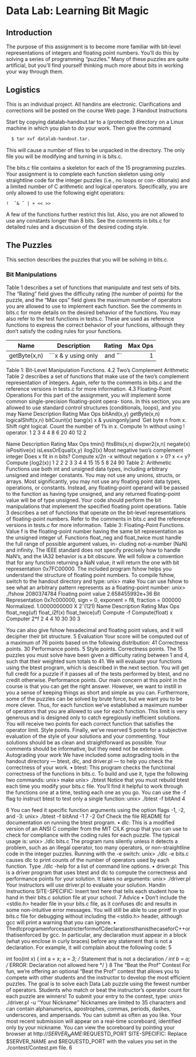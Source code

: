 # Data Lab: Learning Bit Magic

## Introduction

The purpose of this assignment is to become more familiar with bit-level representations of integers and floating point numbers. You’ll do this by solving a series of programming “puzzles.” Many of these puzzles are quite artificial, but you’ll find yourself thinking much more about bits in working your way through them.

## Logistics

This is an individual project. All handins are electronic. Clarifications and corrections will be posted on the course Web page.
3 Handout Instructions


Start by copying datalab-handout.tar to a (protected) directory on a Linux machine in which you plan to do your work. Then give the command

```bash
  $ tar xvf datalab-handout.tar.
```
This will cause a number of files to be unpacked in the directory. The only file you will be modifying and turning in is bits.c.

The bits.c file contains a skeleton for each of the 15 programming puzzles. Your assignment is to complete each function skeleton using only straightline code for the integer puzzles (i.e., no loops or con- ditionals) and a limited number of C arithmetic and logical operators. Specifically, you are only allowed to use the following eight operators:

```
!  ̃ & ˆ | + << >>
```

A few of the functions further restrict this list. Also, you are not allowed to use any constants longer than 8 bits. See the comments in bits.c for detailed rules and a discussion of the desired coding style.

## The Puzzles
This section describes the puzzles that you will be solving in bits.c.

### Bit Manipulations
Table 1 describes a set of functions that manipulate and test sets of bits. The “Rating” field gives the difficulty rating (the number of points) for the puzzle, and the “Max ops” field gives the maximum number of operators you are allowed to use to implement each function. See the comments in bits.c for more details on the desired behavior of the functions. You may also refer to the test functions in tests.c. These are used as reference functions to express the correct behavior of your functions, although they don’t satisfy the coding rules for your functions.


| Name        | Description           | Rating  | Max Ops |
| ------------- |:-------------:| -----:|-----:|
| getByte(x,n) | ```x & y using only | and ̃```|1 | 8|

<!-- logicalShift(x,n)
bitCount(x)
bang(x)

Get byte n from x.
Shift right logical.
Count the number of 1’s in x. Compute !n without using ! operator.
1 2 3 4 4
8
6 20 40 12 -->
Table 1: Bit-Level Manipulation Functions.
4.2 Two’s Complement Arithmetic
Table 2 describes a set of functions that make use of the two’s complement representation of integers. Again, refer to the comments in bits.c and the reference versions in tests.c for more information.
4.3 Floating-Point Operations
For this part of the assignment, you will implement some common single-precision floating-point opera- tions. In this section, you are allowed to use standard control structures (conditionals, loops), and you may
   Name
Description
  Rating
 Max Ops
  bitAnd(x,y)
getByte(x,n)
logicalShift(x,n)
bitCount(x)
bang(x)
        x & yusingonly|and ̃
Get byte n from x.
Shift right logical.
Count the number of 1’s in x. Compute !n without using ! operator.
  1 2 3 4 4
         8
6 20 40 12
      2

   Name
Description
  Rating
 Max Ops
  tmin()
fitsBits(x,n)
divpwr2(x,n)
negate(x)
isPositive(x)
isLessOrEqual(x,y)
ilog2(x)
            Most negative two’s complement integer Does x fit in n bits?
Compute x/2n
-x without negation
x > 0?
x <= y? Compute ⌊log2(x)⌋
  1 2 2 2 3 3 4
             4 15 15 5 8 24 90
        Table 2: Arithmetic Functions
use both int and unsigned data types, including arbitrary unsigned and integer constants. You may not use any unions, structs, or arrays. Most significantly, you may not use any floating point data types, operations, or constants. Instead, any floating-point operand will be passed to the function as having type unsigned, and any returned floating-point value will be of type unsigned. Your code should perform the bit manipulations that implement the specified floating point operations.
Table 3 describes a set of functions that operate on the bit-level representations of floating-point numbers. Refer to the comments in bits.c and the reference versions in tests.c for more information.
Table 3: Floating-Point Functions. Value f is the floating-point number having the same bit representation as the unsigned integer uf.
Functions float_neg and float_twice must handle the full range of possible argument values, in- cluding not-a-number (NaN) and infinity. The IEEE standard does not specify precisely how to handle NaN’s, and the IA32 behavior is a bit obscure. We will follow a convention that for any function returning a NaN value, it will return the one with bit representation 0x7FC00000.
The included program fshow helps you understand the structure of floating point numbers. To compile fshow, switch to the handout directory and type:
unix> make
You can use fshow to see what an arbitrary pattern represents as a floating-point number:
  unix> ./fshow 2080374784
  Floating point value 2.658455992e+36
  Bit Representation 0x7c000000, sign = 0, exponent = f8, fraction = 000000
  Normalized.  1.0000000000 X 2ˆ(121)
   Name
Description
  Rating
 Max Ops
  float_neg(uf)
float_i2f(x)
float_twice(uf)
    Compute -f Compute(float) x Computer 2*f
  2 4 4
     10 30 30
    3

You can also give fshow hexadecimal and floating point values, and it will decipher their bit structure.
5 Evaluation
Your score will be computed out of a maximum of 76 points based on the following distribution:
41 Correctness points. 30 Performance points. 5 Style points.
Correctness points. The 15 puzzles you must solve have been given a difficulty rating between 1 and 4, such that their weighted sum totals to 41. We will evaluate your functions using the btest program, which is described in the next section. You will get full credit for a puzzle if it passes all of the tests performed by btest, and no credit otherwise.
Performance points. Our main concern at this point in the course is that you can get the right answer. However, we want to instill in you a sense of keeping things as short and simple as you can. Furthermore, some of the puzzles can be solved by brute force, but we want you to be more clever. Thus, for each function we’ve established a maximum number of operators that you are allowed to use for each function. This limit is very generous and is designed only to catch egregiously inefficient solutions. You will receive two points for each correct function that satisfies the operator limit.
Style points. Finally, we’ve reserved 5 points for a subjective evaluation of the style of your solutions and your commenting. Your solutions should be as clean and straightforward as possible. Your comments should be informative, but they need not be extensive.
Autograding your work
We have included some autograding tools in the handout directory — btest, dlc, and driver.pl — to help you check the correctness of your work.
• btest: This program checks the functional correctness of the functions in bits.c. To build and use it, type the following two commands:
      unix> make
      unix> ./btest
Notice that you must rebuild btest each time you modify your bits.c file.
You’ll find it helpful to work through the functions one at a time, testing each one as you go. You can
use the -f flag to instruct btest to test only a single function: unix> ./btest -f bitAnd
4

6
You can feed it specific function arguments using the option flags -1, -2, and -3: unix> ./btest -f bitAnd -1 7 -2 0xf
Check the file README for documentation on running the btest program.
• dlc: This is a modified version of an ANSI C compiler from the MIT CILK group that you can use
to check for compliance with the coding rules for each puzzle. The typical usage is:
    unix> ./dlc bits.c
The program runs silently unless it detects a problem, such as an illegal operator, too many operators, or non-straightline code in the integer puzzles. Running with the -e switch:
unix> ./dlc -e bits.c
causes dlc to print counts of the number of operators used by each function. Type ./dlc -help
for a list of command line options.
• driver.pl: This is a driver program that uses btest and dlc to compute the correctness and performance points for your solution. It takes no arguments:
unix> ./driver.pl
Your instructors will use driver.pl to evaluate your solution.
Handin Instructions
SITE-SPECIFIC: Insert text here that tells each student how to hand in their bits.c solution file at your school.
7 Advice
• Don’t include the <stdio.h> header file in your bits.c file, as it confuses dlc and results in some non-intuitive error messages. You will still be able to use printf in your bits.c file for debugging without including the <stdio.h> header, although gcc will print a warning that you can ignore.
• ThedlcprogramenforcesastricterformofCdeclarationsthanisthecaseforC++orthatisenforced by gcc. In particular, any declaration must appear in a block (what you enclose in curly braces) before any statement that is not a declaration. For example, it will complain about the following code:
5

int foo(int x)
      {
        int a = x;
        a *= 3;     /* Statement that is not a declaration */
        int b = a;  /* ERROR: Declaration not allowed here */
}
8 The “Beat the Prof” Contest
For fun, we’re offering an optional “Beat the Prof” contest that allows you to compete with other students and the instructor to develop the most efficient puzzles. The goal is to solve each Data Lab puzzle using the fewest number of operators. Students who match or beat the instructor’s operator count for each puzzle are winners!
To submit your entry to the contest, type:
    unix> ./driver.pl -u ‘‘Your Nickname’’
Nicknames are limited to 35 characters and can contain alphanumerics, apostrophes, commas, periods, dashes, underscores, and ampersands. You can submit as often as you like. Your most recent submission will appear on a real-time scoreboard, identified only by your nickname. You can view the scoreboard by pointing your browser at
http://$SERVER_NAME:$REQUESTD_PORT
SITE-SPECIFIC: Replace $SERVER_NAME and $REQUESTD_PORT with the values you
set in the ./contest/Contest.pm file.
6
